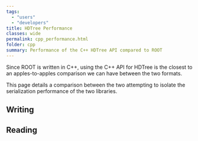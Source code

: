 ```yaml
---
tags:
  - "users"
  - "developers"
title: HDTree Performance
classes: wide
permalink: cpp_performance.html
folder: cpp
summary: Performance of the C++ HDTree API compared to ROOT
---
```


Since ROOT is written in C++, using the C++ API for HDTree is the closest
to an apples-to-apples comparison we can have between the two formats.

This page details a comparison between the two attempting to isolate
the serialization performance of the two libraries.

## Writing

## Reading


